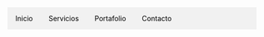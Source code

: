 
<html>
<head>
    <meta charset="UTF-8">
    <meta name="viewport" content="width=device-width, initial-scale=1.0">
    <title>Menú de Navegación</title>
    <style>
        .menu {
            background-color: #f1f1f1;
            overflow: hidden;
        }
        .menu ul {
            list-style-type: none;
            margin: 0;
            padding: 0;
            display: flex;
        }
        .menu li {
            float: left;
        }
        .menu li a {
            display: block;
            color: black;
            text-align: center;
            padding: 14px 16px;
            text-decoration: none;
        }
        .menu li a:hover {
            background-color: #ddd;  
        }
        .menu li ul {
            display: none;
        }
        .menu li:hover ul {
            display: block;
        }
    </style>
</head>
<body>
    <nav class="menu">
        <ul>
            <li><a href="https://www.google.com.mx/?hl=es-419">Inicio</a></li>
            <li>
                <a href="#">Servicios</a>
                <ul>
                    <a href="https://www.facebook.com/">Diseño</a>
                    <a href="https://www.instagram.com/">Desarrollo</a>
                    <a href="https://www.tiktok.com/es/">Marketing</a>
                </ul>
            </li>
            <li><a href="https://mx.linkedin.com/">Portafolio</a></li>
            <li><a href="https://x.com/?lang=es">Contacto</a></li>
        </ul>
    </nav>
</body>
</html>

